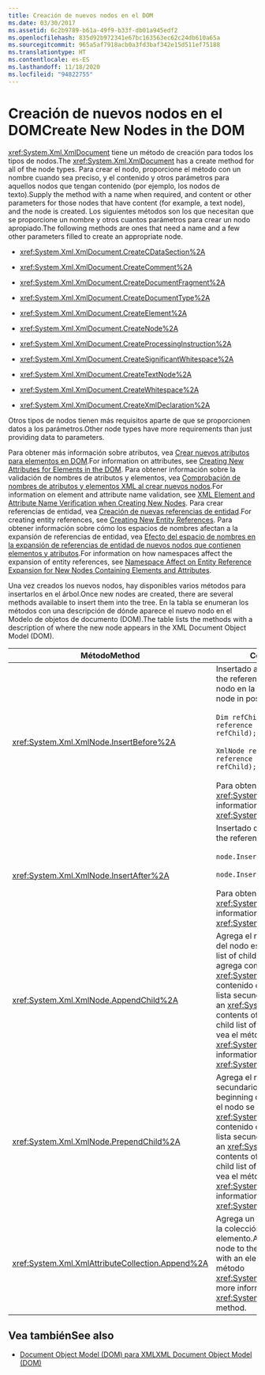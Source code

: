 ```yaml
---
title: Creación de nuevos nodos en el DOM
ms.date: 03/30/2017
ms.assetid: 6c2b9789-b61a-49f9-b33f-db01a945edf2
ms.openlocfilehash: 835d92b972341e67bc163563ec62c24db610a65a
ms.sourcegitcommit: 965a5af7918acb0a3fd3baf342e15d511ef75188
ms.translationtype: HT
ms.contentlocale: es-ES
ms.lasthandoff: 11/18/2020
ms.locfileid: "94822755"
---
```

# <a name="create-new-nodes-in-the-dom"></a><span data-ttu-id="dd3ab-102">Creación de nuevos nodos en el DOM</span><span class="sxs-lookup"><span data-stu-id="dd3ab-102">Create New Nodes in the DOM</span></span>
<span data-ttu-id="dd3ab-103"><xref:System.Xml.XmlDocument> tiene un método de creación para todos los tipos de nodos.</span><span class="sxs-lookup"><span data-stu-id="dd3ab-103">The <xref:System.Xml.XmlDocument> has a create method for all of the node types.</span></span> <span data-ttu-id="dd3ab-104">Para crear el nodo, proporcione el método con un nombre cuando sea preciso, y el contenido y otros parámetros para aquellos nodos que tengan contenido (por ejemplo, los nodos de texto).</span><span class="sxs-lookup"><span data-stu-id="dd3ab-104">Supply the method with a name when required, and content or other parameters for those nodes that have content (for example, a text node), and the node is created.</span></span> <span data-ttu-id="dd3ab-105">Los siguientes métodos son los que necesitan que se proporcione un nombre y otros cuantos parámetros para crear un nodo apropiado.</span><span class="sxs-lookup"><span data-stu-id="dd3ab-105">The following methods are ones that need a name and a few other parameters filled to create an appropriate node.</span></span>  
  
- <xref:System.Xml.XmlDocument.CreateCDataSection%2A>  
  
- <xref:System.Xml.XmlDocument.CreateComment%2A>  
  
- <xref:System.Xml.XmlDocument.CreateDocumentFragment%2A>  
  
- <xref:System.Xml.XmlDocument.CreateDocumentType%2A>  
  
- <xref:System.Xml.XmlDocument.CreateElement%2A>  
  
- <xref:System.Xml.XmlDocument.CreateNode%2A>  
  
- <xref:System.Xml.XmlDocument.CreateProcessingInstruction%2A>  
  
- <xref:System.Xml.XmlDocument.CreateSignificantWhitespace%2A>  
  
- <xref:System.Xml.XmlDocument.CreateTextNode%2A>  
  
- <xref:System.Xml.XmlDocument.CreateWhitespace%2A>  
  
- <xref:System.Xml.XmlDocument.CreateXmlDeclaration%2A>  
  
 <span data-ttu-id="dd3ab-106">Otros tipos de nodos tienen más requisitos aparte de que se proporcionen datos a los parámetros.</span><span class="sxs-lookup"><span data-stu-id="dd3ab-106">Other node types have more requirements than just providing data to parameters.</span></span>  
  
 <span data-ttu-id="dd3ab-107">Para obtener más información sobre atributos, vea [Crear nuevos atributos para elementos en DOM](creating-new-attributes-for-elements-in-the-dom.md).</span><span class="sxs-lookup"><span data-stu-id="dd3ab-107">For information on attributes, see [Creating New Attributes for Elements in the DOM](creating-new-attributes-for-elements-in-the-dom.md).</span></span> <span data-ttu-id="dd3ab-108">Para obtener información sobre la validación de nombres de atributos y elementos, vea [Comprobación de nombres de atributos y elementos XML al crear nuevos nodos](xml-element-and-attribute-name-verification-when-creating-new-nodes.md).</span><span class="sxs-lookup"><span data-stu-id="dd3ab-108">For information on element and attribute name validation, see [XML Element and Attribute Name Verification when Creating New Nodes](xml-element-and-attribute-name-verification-when-creating-new-nodes.md).</span></span> <span data-ttu-id="dd3ab-109">Para crear referencias de entidad, vea [Creación de nuevas referencias de entidad](creating-new-entity-references.md).</span><span class="sxs-lookup"><span data-stu-id="dd3ab-109">For creating entity references, see [Creating New Entity References](creating-new-entity-references.md).</span></span> <span data-ttu-id="dd3ab-110">Para obtener información sobre cómo los espacios de nombres afectan a la expansión de referencias de entidad, vea [Efecto del espacio de nombres en la expansión de referencias de entidad de nuevos nodos que contienen elementos y atributos](namespace-affect-on-entity-ref-expansion-for-new-nodes.md).</span><span class="sxs-lookup"><span data-stu-id="dd3ab-110">For information on how namespaces affect the expansion of entity references, see [Namespace Affect on Entity Reference Expansion for New Nodes Containing Elements and Attributes](namespace-affect-on-entity-ref-expansion-for-new-nodes.md).</span></span>  
  
 <span data-ttu-id="dd3ab-111">Una vez creados los nuevos nodos, hay disponibles varios métodos para insertarlos en el árbol.</span><span class="sxs-lookup"><span data-stu-id="dd3ab-111">Once new nodes are created, there are several methods available to insert them into the tree.</span></span> <span data-ttu-id="dd3ab-112">En la tabla se enumeran los métodos con una descripción de dónde aparece el nuevo nodo en el Modelo de objetos de documento (DOM).</span><span class="sxs-lookup"><span data-stu-id="dd3ab-112">The table lists the methods with a description of where the new node appears in the XML Document Object Model (DOM).</span></span>  
  
|<span data-ttu-id="dd3ab-113">Método</span><span class="sxs-lookup"><span data-stu-id="dd3ab-113">Method</span></span>|<span data-ttu-id="dd3ab-114">Colocación del nodo</span><span class="sxs-lookup"><span data-stu-id="dd3ab-114">Node placement</span></span>|  
|------------|--------------------|  
|<xref:System.Xml.XmlNode.InsertBefore%2A>|<span data-ttu-id="dd3ab-115">Insertado antes del nodo de referencia.</span><span class="sxs-lookup"><span data-stu-id="dd3ab-115">Inserted before the reference node.</span></span> <span data-ttu-id="dd3ab-116">Por ejemplo, para insertar el nuevo nodo en la posición 5:</span><span class="sxs-lookup"><span data-stu-id="dd3ab-116">For example, to insert the new node in position 5:</span></span><br /><br /> `Dim refChild As XmlNode = node.ChildNodes(4) 'The reference is zero-based.node.InsertBefore(newChild, refChild);`<br /><br /> `XmlNode refChild = node.ChildNodes[4]; //The reference is zero-based. node.InsertBefore(newChild, refChild);`<br /><br /> <span data-ttu-id="dd3ab-117">Para obtener más información, vea el método <xref:System.Xml.XmlNode.InsertBefore%2A>.</span><span class="sxs-lookup"><span data-stu-id="dd3ab-117">For more information, see the <xref:System.Xml.XmlNode.InsertBefore%2A> method.</span></span>|  
|<xref:System.Xml.XmlNode.InsertAfter%2A>|<span data-ttu-id="dd3ab-118">Insertado después del nodo de referencia.</span><span class="sxs-lookup"><span data-stu-id="dd3ab-118">Inserted after the reference node.</span></span> <span data-ttu-id="dd3ab-119">Por ejemplo:</span><span class="sxs-lookup"><span data-stu-id="dd3ab-119">For example:</span></span><br /><br /> `node.InsertAfter(newChild, refChild)`<br /><br /> `node.InsertAfter(newChild, refChild);`<br /><br /> <span data-ttu-id="dd3ab-120">Para obtener más información, vea el método <xref:System.Xml.XmlNode.InsertAfter%2A>.</span><span class="sxs-lookup"><span data-stu-id="dd3ab-120">For more information, see the <xref:System.Xml.XmlNode.InsertAfter%2A> method.</span></span>|  
|<xref:System.Xml.XmlNode.AppendChild%2A>|<span data-ttu-id="dd3ab-121">Agrega el nodo al final de la lista de nodos secundarios del nodo especificado.</span><span class="sxs-lookup"><span data-stu-id="dd3ab-121">Adds the node to the end of the list of child nodes for the given node.</span></span> <span data-ttu-id="dd3ab-122">Si el nodo se agrega como un <xref:System.Xml.XmlDocumentFragment>, todo el contenido del fragmento del documento se mueve a la lista secundaria de este nodo.</span><span class="sxs-lookup"><span data-stu-id="dd3ab-122">If the node being added is an <xref:System.Xml.XmlDocumentFragment>, the entire contents of the document fragment are moved into the child list of this node.</span></span> <span data-ttu-id="dd3ab-123">Para obtener más información, vea el método <xref:System.Xml.XmlNode.AppendChild%2A>.</span><span class="sxs-lookup"><span data-stu-id="dd3ab-123">For more information, see the <xref:System.Xml.XmlNode.AppendChild%2A> method.</span></span>|  
|<xref:System.Xml.XmlNode.PrependChild%2A>|<span data-ttu-id="dd3ab-124">Agrega el nodo al principio de la lista de nodos secundarios del nodo especificado.</span><span class="sxs-lookup"><span data-stu-id="dd3ab-124">Adds the node to the beginning of the list of child nodes of the given node.</span></span> <span data-ttu-id="dd3ab-125">Si el nodo se agrega como un <xref:System.Xml.XmlDocumentFragment>, todo el contenido del fragmento del documento se mueve a la lista secundaria de este nodo.</span><span class="sxs-lookup"><span data-stu-id="dd3ab-125">If the node being added is an <xref:System.Xml.XmlDocumentFragment>, the entire contents of the document fragment are moved into the child list of this node.</span></span> <span data-ttu-id="dd3ab-126">Para obtener más información, vea el método <xref:System.Xml.XmlNode.PrependChild%2A>.</span><span class="sxs-lookup"><span data-stu-id="dd3ab-126">For more information, see the <xref:System.Xml.XmlNode.PrependChild%2A> method.</span></span>|  
|<xref:System.Xml.XmlAttributeCollection.Append%2A>|<span data-ttu-id="dd3ab-127">Agrega un nodo <xref:System.Xml.XmlAttribute> al final de la colección de atributos asociada a un elemento.</span><span class="sxs-lookup"><span data-stu-id="dd3ab-127">Appends an <xref:System.Xml.XmlAttribute> node to the end of the attribute collection associated with an element.</span></span> <span data-ttu-id="dd3ab-128">Para obtener más información, vea el método <xref:System.Xml.XmlAttributeCollection.Append%2A>.</span><span class="sxs-lookup"><span data-stu-id="dd3ab-128">For more information, see the <xref:System.Xml.XmlAttributeCollection.Append%2A> method.</span></span>|  
  
## <a name="see-also"></a><span data-ttu-id="dd3ab-129">Vea también</span><span class="sxs-lookup"><span data-stu-id="dd3ab-129">See also</span></span>

- [<span data-ttu-id="dd3ab-130">Document Object Model (DOM) para XML</span><span class="sxs-lookup"><span data-stu-id="dd3ab-130">XML Document Object Model (DOM)</span></span>](xml-document-object-model-dom.md)
